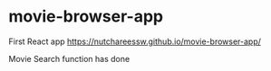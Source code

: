 # movie-browser-app
First React app
https://nutchareessw.github.io/movie-browser-app/

Movie Search function has done
